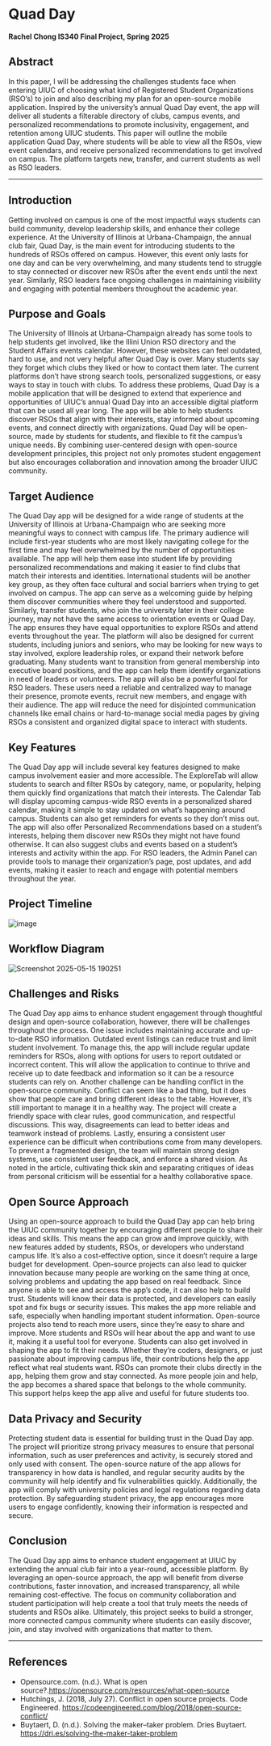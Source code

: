 # Quad Day
**Rachel Chong IS340 Final Project, Spring 2025**

## Abstract  
In this paper, I will be addressing the challenges students face when entering UIUC of choosing what kind of Registered Student Organizations (RSO’s) to join and also describing my plan for an open-source mobile application. Inspired by the university’s annual Quad Day event, the app will deliver all students a filterable directory of clubs, campus events, and personalized recommendations to promote inclusivity, engagement, and retention among UIUC students. This paper will outline the mobile application Quad Day, where students will be able to view all the RSOs, view event calendars, and receive personalized recommendations to get involved on campus. The platform targets new, transfer, and current students as well as RSO leaders. 

---

## Introduction
Getting involved on campus is one of the most impactful ways students can build community, develop leadership skills, and enhance their college experience. At the University of Illinois at Urbana-Champaign, the annual club fair, Quad Day, is the main event for introducing students to the hundreds of RSOs offered on campus. However, this event only lasts for one day and can be very overwhelming, and many students tend to struggle to stay connected or discover new RSOs after the event ends until the next year. Similarly, RSO leaders face ongoing challenges in maintaining visibility and engaging with potential members throughout the academic year. 


## Purpose and Goals
The University of Illinois at Urbana-Champaign already has some tools to help students get involved, like the Illini Union RSO directory and the Student Affairs events calendar. However, these websites can feel outdated, hard to use, and not very helpful after Quad Day is over. Many students say they forget which clubs they liked or how to contact them later. The current platforms don’t have strong search tools, personalized suggestions, or easy ways to stay in touch with clubs. 
To address these problems, Quad Day is a mobile application that will be designed to extend that experience and opportunities of UIUC’s annual Quad Day into an accessible digital platform that can be used all year long. The app will be able to help students discover RSOs that align with their interests, stay informed about upcoming events, and connect directly with organizations. Quad Day will be open-source, made by students for students, and flexible to fit the campus’s unique needs. By combining user-centered design with open-source development principles, this project not only promotes student engagement but also encourages collaboration and innovation among the broader UIUC community. 


## Target Audience
The Quad Day app will be designed for a wide range of students at the University of Illinois at Urbana-Champaign who are seeking more meaningful ways to connect with campus life. The primary audience will include first-year students who are most likely  navigating college for the first time and may feel overwhelmed by the number of opportunities available. The app will help them ease into student life by providing personalized recommendations and making it easier to find clubs that match their interests and identities. 
International students will be another key group, as they often face cultural and social barriers when trying to get involved on campus. The app can serve as a welcoming guide by helping them discover communities where they feel understood and supported. Similarly, transfer students, who join the university later in their college journey, may not have the same access to orientation events or Quad Day. The app ensures they have equal opportunities to explore RSOs and attend events throughout the year.
The platform will also be designed for current students, including juniors and seniors, who may be looking for new ways to stay involved, explore leadership roles, or expand their network before graduating. Many students want to transition from general membership into executive board positions, and the app can help them identify organizations in need of leaders or volunteers.
The app will also be a powerful tool for RSO leaders. These users need a reliable and centralized way to manage their presence, promote events, recruit new members, and engage with their audience. The app will reduce the need for disjointed communication channels like email chains or hard-to-manage social media pages by giving RSOs a consistent and organized digital space to interact with students.


## Key Features
The Quad Day app will include several key features designed to make campus involvement easier and more accessible. 
The ExploreTab will allow students to search and filter RSOs by category, name, or popularity, helping them quickly find organizations that match their interests. 
The Calendar Tab will display upcoming campus-wide RSO events in a personalized shared calendar, making it simple to stay updated on what’s happening around campus. Students can also get reminders for events so they don’t miss out.
The app will also offer Personalized Recommendations based on a student’s interests, helping them discover new RSOs they might not have found otherwise. It can also suggest clubs and events based on a student’s interests and activity within the app. 
For RSO leaders, the Admin Panel can provide tools to manage their organization’s page, post updates, and add events, making it easier to reach and engage with potential members throughout the year.


## Project Timeline
![image](https://github.com/user-attachments/assets/61c2f963-34ca-43ac-b8f7-62a1b86dee66)

## Workflow Diagram
![Screenshot 2025-05-15 190251](https://github.com/user-attachments/assets/ae7eb25e-6bf5-404c-bdc2-e16450fef0ad)

## Challenges and Risks
The Quad Day app aims to enhance student engagement through thoughtful design and open-source collaboration, however, there will be challenges throughout the process. One issue includes maintaining accurate and up-to-date RSO information. Outdated event listings can reduce trust and limit student involvement. To manage this, the app will include regular update reminders for RSOs, along with options for users to report outdated or incorrect content. This will allow the application to continue to thrive and receive up to date feedback and information so it can be a resource students can rely on. 
Another challenge can be handling conflict in the open-source community. Conflict can seem like a bad thing, but it does show that people care and bring different ideas to the table. However, it’s still important to manage it in a healthy way. The project will create a friendly space with clear rules, good communication, and respectful discussions. This way, disagreements can lead to better ideas and teamwork instead of problems.
Lastly, ensuring a consistent user experience can be difficult when contributions come from many developers. To prevent a fragmented design, the team will maintain strong design systems, use consistent user feedback, and enforce a shared vision. As noted in the article, cultivating thick skin and separating critiques of ideas from personal criticism will be essential for a healthy collaborative space.

## Open Source Approach
Using an open-source approach to build the Quad Day app can help bring the UIUC community together by encouraging different people to share their ideas and skills. This means the app can grow and improve quickly, with new features added by students, RSOs, or developers who understand campus life. It’s also a cost-effective option, since it doesn’t require a large budget for development. Open-source projects can also lead to quicker innovation because many people are working on the same thing at once, solving problems and updating the app based on real feedback.
Since anyone is able to see and access the app’s code, it can also help to build trust. Students will know their data is protected, and developers can easily spot and fix bugs or security issues. This makes the app more reliable and safe, especially when handling important student information. Open-source projects also tend to reach more users, since they’re easy to share and improve. More students and RSOs will hear about the app and want to use it, making it a useful tool for everyone.
Students can also get involved in shaping the app to fit their needs. Whether they’re coders, designers, or just passionate about improving campus life, their contributions help the app reflect what real students want. RSOs can promote their clubs directly in the app, helping them grow and stay connected. As more people join and help, the app becomes a shared space that belongs to the whole community. This support helps keep the app alive and useful for future students too.

## Data Privacy and Security
Protecting student data is essential for building trust in the Quad Day app. The project will prioritize strong privacy measures to ensure that personal information, such as user preferences and activity, is securely stored and only used with consent. The open-source nature of the app allows for transparency in how data is handled, and regular security audits by the community will help identify and fix vulnerabilities quickly. Additionally, the app will comply with university policies and legal regulations regarding data protection. By safeguarding student privacy, the app encourages more users to engage confidently, knowing their information is respected and secure.

## Conclusion
The Quad Day app aims to enhance student engagement at UIUC by extending the annual club fair into a year-round, accessible platform. By leveraging an open-source approach, the app will benefit from diverse contributions, faster innovation, and increased transparency, all while remaining cost-effective. The focus on community collaboration and student participation will help create a tool that truly meets the needs of students and RSOs alike. Ultimately, this project seeks to build a stronger, more connected campus community where students can easily discover, join, and stay involved with organizations that matter to them.

---

## References
- Opensource.com. (n.d.). What is open source?.https://opensource.com/resources/what-open-source
- Hutchings, J. (2018, July 27). Conflict in open source projects. Code Engineered. https://codeengineered.com/blog/2018/open-source-conflict/
- Buytaert, D. (n.d.). Solving the maker–taker problem. Dries Buytaert. https://dri.es/solving-the-maker-taker-problem
